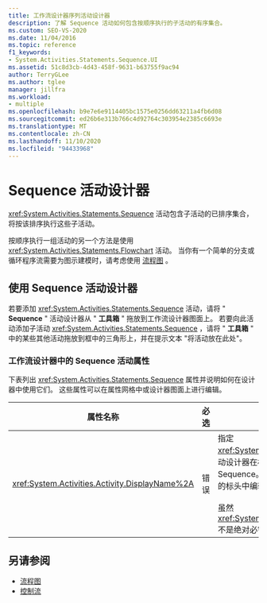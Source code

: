 ```yaml
---
title: 工作流设计器序列活动设计器
description: 了解 Sequence 活动如何包含按顺序执行的子活动的有序集合。
ms.custom: SEO-VS-2020
ms.date: 11/04/2016
ms.topic: reference
f1_keywords:
- System.Activities.Statements.Sequence.UI
ms.assetid: 51c8d3cb-4d43-458f-9631-b63755f9ac94
author: TerryGLee
ms.author: tglee
manager: jillfra
ms.workload:
- multiple
ms.openlocfilehash: b9e7e6e9114405bc1575e0256dd63211a4fb6d08
ms.sourcegitcommit: ed26b6e313b766c4d92764c303954e2385c6693e
ms.translationtype: MT
ms.contentlocale: zh-CN
ms.lasthandoff: 11/10/2020
ms.locfileid: "94433968"
---
```

# <a name="sequence-activity-designer"></a>Sequence 活动设计器

<xref:System.Activities.Statements.Sequence> 活动包含子活动的已排序集合，将按该排序执行这些子活动。

按顺序执行一组活动的另一个方法是使用 <xref:System.Activities.Statements.Flowchart> 活动。 当你有一个简单的分支或循环程序流需要为图示建模时，请考虑使用 [流程图](../workflow-designer/flowchart-activity-designer.md) 。

## <a name="using-the-sequence-activity-designer"></a>使用 Sequence 活动设计器

若要添加 <xref:System.Activities.Statements.Sequence> 活动，请将 " **Sequence** " 活动设计器从 " **工具箱** " 拖放到工作流设计器图面上。 若要向此活动添加子活动 <xref:System.Activities.Statements.Sequence> ，请将 " **工具箱** " 中的某些其他活动拖放到框中的三角形上，并在提示文本 "将活动放在此处"。

### <a name="sequence-activity-properties-in-the-workflow-designer"></a>工作流设计器中的 Sequence 活动属性

下表列出 <xref:System.Activities.Statements.Sequence> 属性并说明如何在设计器中使用它们。 这些属性可以在属性网格中或设计器图面上进行编辑。

|属性名称|必选|使用情况|
|-|--------------|-|
|<xref:System.Activities.Activity.DisplayName%2A>|错误|指定 <xref:System.Activities.Statements.Sequence> 活动设计器在标头中的友好名称。 默认值为 Sequence。 可以在属性网格或直接在活动设计器的标头中编辑该值。<br /><br /> 虽然 <xref:System.Activities.Activity.DisplayName%2A> 不是绝对必需的，但最好使用该属性。|

## <a name="see-also"></a>另请参阅

- [流程图](../workflow-designer/flowchart-activity-designer.md)
- [控制流](../workflow-designer/control-flow-activity-designers.md)